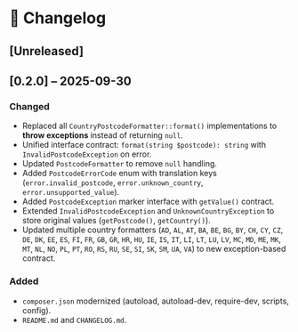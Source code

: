 # 📖 Changelog

## [Unreleased]

## [0.2.0] – 2025-09-30
### Changed
- Replaced all `CountryPostcodeFormatter::format()` implementations to **throw exceptions** instead of returning `null`.
- Unified interface contract: `format(string $postcode): string` with `InvalidPostcodeException` on error.
- Updated `PostcodeFormatter` to remove `null` handling.
- Added `PostcodeErrorCode` enum with translation keys (`error.invalid_postcode`, `error.unknown_country`, `error.unsupported_value`).
- Added `PostcodeException` marker interface with `getValue()` contract.
- Extended `InvalidPostcodeException` and `UnknownCountryException` to store original values (`getPostcode()`, `getCountry()`).
- Updated multiple country formatters (`AD`, `AL`, `AT`, `BA`, `BE`, `BG`, `BY`, `CH`, `CY`, `CZ`, `DE`, `DK`, `EE`, `ES`, `FI`, `FR`, `GB`, `GR`, `HR`, `HU`, `IE`, `IS`, `IT`, `LI`, `LT`, `LU`, `LV`, `MC`, `MD`, `ME`, `MK`, `MT`, `NL`, `NO`, `PL`, `PT`, `RO`, `RS`, `RU`, `SE`, `SI`, `SK`, `SM`, `UA`, `VA`) to new exception-based contract.

### Added
- `composer.json` modernized (autoload, autoload-dev, require-dev, scripts, config).
- `README.md` and `CHANGELOG.md`.
